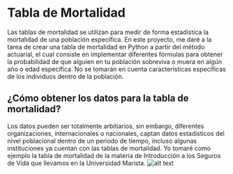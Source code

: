# Tabla de Mortalidad
Las tablas de mortalidad se utilizan para medir de forma estadística la mortalidad de una población específica. En este proyecto, me daré a la tarea de crear una tabla de mortalidad en Python a partir del método actuarial, el cual consiste en implementar diferentes fórmulas para obtener la probabilidad de que alguien en tu población sobreviva o muera en algún año o edad específica. No se tomarán en cuenta características específicas de los individuos dentro de la población.
## ¿Cómo obtener los datos para la tabla de mortalidad?
Los datos pueden ser totalmente arbitiarios, sin embargo, diferentes organizaciones, internacionales o nacionales, captan datos estadísticos del nivel poblacional dentro de un período de tiempo, incluso algunas instituciones ya cuentan con las tablas de mortalidad. Yo tomaré como ejemplo la tabla de mortalidad de la materia de Introducción a los Seguros de Vida que llevamos en la Universidad Marista.
![alt text](file:///C:/Users/migue/Desktop/Victor%20No%20Borrar/__Seguros/Captura.PNG)
